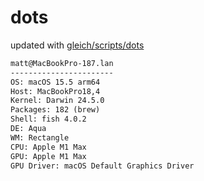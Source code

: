 # dots

updated with [gleich/scripts/dots](https://github.com/gleich/scripts/tree/main/dots)

```txt
matt@MacBookPro-187.lan 
----------------------- 
OS: macOS 15.5 arm64 
Host: MacBookPro18,4 
Kernel: Darwin 24.5.0 
Packages: 182 (brew) 
Shell: fish 4.0.2 
DE: Aqua 
WM: Rectangle 
CPU: Apple M1 Max 
GPU: Apple M1 Max 
GPU Driver: macOS Default Graphics Driver
```